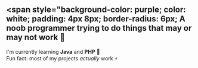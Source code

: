 ## <span style="background-color: purple; color: white; padding: 4px 8px; border-radius: 6px; </span> A noob programmer trying to do things that may or may not work 🔭
I'm currently learning **Java** and **PHP** 🤔  
Fun fact: most of my projects _actually_ work ⚡
